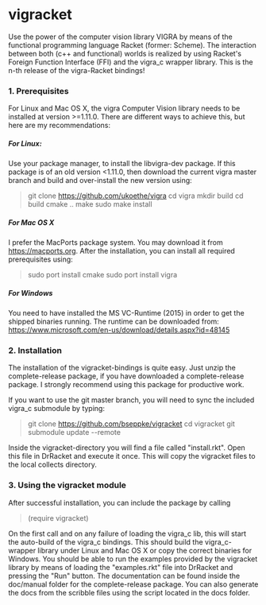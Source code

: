 # vigracket

Use the power of the computer vision library VIGRA by means of the functional programming language Racket (former: Scheme). The interaction between both (c++ and functional) worlds is realized by using Racket's Foreign Function Interface (FFI) and the vigra_c wrapper library.
This is the n-th release of the vigra-Racket bindings!


### 1. Prerequisites
For Linux and Mac OS X, the vigra Computer Vision library needs to be installed at version >=1.11.0. There are different ways to achieve this, but here are my recommendations:

##### For Linux:
Use your package manager, to install the libvigra-dev package. If this package is of an old version <1.11.0, then download the current vigra master branch and build and over-install the new version using:
> git clone https://github.com/ukoethe/vigra 
> cd vigra 
> mkdir build
> cd build
> cmake ..
> make
> sudo make install

##### For Mac OS X
I prefer the MacPorts package system. You may download it from https://macports.org. 
After the installation, you can install all required prerequisites using:
> sudo port install cmake
> sudo port install vigra

##### For Windows
You need to have installed the MS VC-Runtime (2015) in order to get the shipped binaries running. 
The runtime can be downloaded from: https://www.microsoft.com/en-us/download/details.aspx?id=48145
 
### 2. Installation
The installation of the vigracket-bindings is quite easy. Just unzip the complete-release package, if you have downloaded a complete-release package. I strongly recommend using this package for productive work.

If you want to use the git master branch, you will need to sync the included vigra_c submodule by typing:
> git clone https://github.com/bseppke/vigracket
> cd vigracket
> git submodule update --remote

Inside the vigracket-directory you will find a file called "install.rkt". Open this file in DrRacket and execute it once. This will copy the vigracket files to the local collects directory.

### 3. Using the vigracket module
After successful installation, you can include the package by calling
> (require vigracket)

On the first call and on any failure of loading the vigra_c lib, this will start the auto-build of the vigra_c bindings. This should build the vigra_c-wrapper library under Linux and Mac OS X or copy the correct binaries for Windows.
You should be able to run the examples provided by the vigracket library by means of loading the "examples.rkt" file into DrRacket and pressing the "Run" button.
The documentation can be found inside the doc/manual folder for the complete-release package. You can also generate the docs from the scribble files using the script located in the docs folder.

